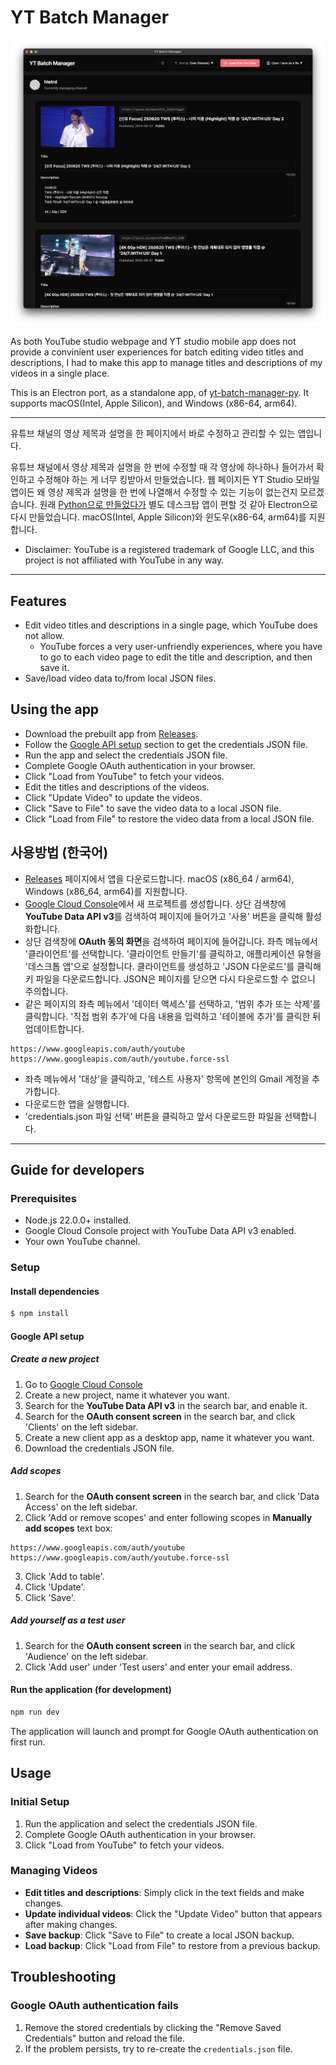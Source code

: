 # YT Batch Manager

![YT Batch Manager](./docs/screenshot.png)

As both YouTube studio webpage and YT studio mobile app does not provide a convinient user experiences for batch editing video titles and descriptions, I had to make this app to manage titles and descriptions of my videos in a single place.

This is an Electron port, as a standalone app, of [yt-batch-manager-py](https://github.com/hletrd/yt-batch-manager-py). It supports macOS(Intel, Apple Silicon), and Windows (x86-64, arm64).

---

유튜브 채널의 영상 제목과 설명을 한 페이지에서 바로 수정하고 관리할 수 있는 앱입니다.

유튜브 채널에서 영상 제목과 설명을 한 번에 수정할 때 각 영상에 하나하나 들어가서 확인하고 수정해야 하는 게 너무 킹받아서 만들었습니다. 웹 페이지든 YT Studio 모바일 앱이든 왜 영상 제목과 설명을 한 번에 나열해서 수정할 수 있는 기능이 없는건지 모르겠습니다. 원래 [Python으로 만들었다가](https://github.com/hletrd/yt-batch-manager-py) 별도 데스크탑 앱이 편할 것 같아 Electron으로 다시 만들었습니다. macOS(Intel, Apple Silicon)와 윈도우(x86-64, arm64)를 지원합니다.

* Disclaimer: YouTube is a registered trademark of Google LLC, and this project is not affiliated with YouTube in any way.

---

## Features

- Edit video titles and descriptions in a single page, which YouTube does not allow.
  - YouTube forces a very user-unfriendly experiences, where you have to go to each video page to edit the title and description, and then save it.
- Save/load video data to/from local JSON files.

## Using the app

- Download the prebuilt app from [Releases](https://github.com/hletrd/yt-batch-manager/releases).
- Follow the [Google API setup](#google-api-setup) section to get the credentials JSON file.
- Run the app and select the credentials JSON file.
- Complete Google OAuth authentication in your browser.
- Click "Load from YouTube" to fetch your videos.
- Edit the titles and descriptions of the videos.
- Click "Update Video" to update the videos.
- Click "Save to File" to save the video data to a local JSON file.
- Click "Load from File" to restore the video data from a local JSON file.

## 사용방법 (한국어)

- [Releases](https://github.com/hletrd/yt-batch-manager/releases) 페이지에서 앱을 다운로드합니다. macOS (x86_64 / arm64), Windows (x86_64, arm64)를 지원합니다.
- [Google Cloud Console](https://console.cloud.google.com/)에서 새 프로젝트를 생성합니다. 상단 검색창에 **YouTube Data API v3**를 검색하여 페이지에 들어가고 '사용' 버튼을 클릭해 활성화합니다.
- 상단 검색창에 **OAuth 동의 화면**을 검색하여 페이지에 들어갑니다. 좌측 메뉴에서 '클라이언트'를 선택합니다. '클라이언트 만들기'를 클릭하고, 애플리케이션 유형을 '데스크톱 앱'으로 설정합니다. 클라이언트를 생성하고 'JSON 다운로드'를 클릭해 키 파일을 다운로드합니다. JSON은 페이지를 닫으면 다시 다운로드할 수 없으니 주의합니다.
- 같은 페이지의 좌측 메뉴에서 '데이터 액세스'를 선택하고, '범위 추가 또는 삭제'를 클릭합니다. '직접 범위 추가'에 다음 내용을 입력하고 '테이블에 추가'를 클릭한 뒤 업데이트합니다.
```
https://www.googleapis.com/auth/youtube
https://www.googleapis.com/auth/youtube.force-ssl
```
- 좌측 메뉴에서 '대상'을 클릭하고, '테스트 사용자' 항목에 본인의 Gmail 계정을 추가합니다.
- 다운로드한 앱을 실행합니다.
- 'credentials.json 파일 선택' 버튼을 클릭하고 앞서 다운로드한 파일을 선택합니다.

---

## Guide for developers

### Prerequisites

- Node.js 22.0.0+ installed.
- Google Cloud Console project with YouTube Data API v3 enabled.
- Your own YouTube channel.

### Setup

#### Install dependencies

```bash
$ npm install
```

#### Google API setup

##### Create a new project
1. Go to [Google Cloud Console](https://console.cloud.google.com/)
2. Create a new project, name it whatever you want.
3. Search for the **YouTube Data API v3** in the search bar, and enable it.
4. Search for the **OAuth consent screen** in the search bar, and click 'Clients' on the left sidebar.
5. Create a new client app as a desktop app, name it whatever you want.
6. Download the credentials JSON file.

##### Add scopes
1. Search for the **OAuth consent screen** in the search bar, and click 'Data Access' on the left sidebar.
2. Click 'Add or remove scopes' and enter following scopes in **Manually add scopes** text box:
```
https://www.googleapis.com/auth/youtube
https://www.googleapis.com/auth/youtube.force-ssl
```
3. Click 'Add to table'.
4. Click 'Update'.
5. Click 'Save'.

##### Add yourself as a test user
1. Search for the **OAuth consent screen** in the search bar, and click 'Audience' on the left sidebar.
2. Click 'Add user' under 'Test users' and enter your email address.

#### Run the application (for development)

```bash
npm run dev
```

The application will launch and prompt for Google OAuth authentication on first run.

## Usage

### Initial Setup
1. Run the application and select the credentials JSON file.
2. Complete Google OAuth authentication in your browser.
3. Click "Load from YouTube" to fetch your videos.

### Managing Videos
- **Edit titles and descriptions**: Simply click in the text fields and make changes.
- **Update individual videos**: Click the "Update Video" button that appears after making changes.
- **Save backup**: Click "Save to File" to create a local JSON backup.
- **Load backup**: Click "Load from File" to restore from a previous backup.

## Troubleshooting

### Google OAuth authentication fails
1. Remove the stored credentials by clicking the "Remove Saved Credentials" button and reload the file.
3. If the problem persists, try to re-create the `credentials.json` file.